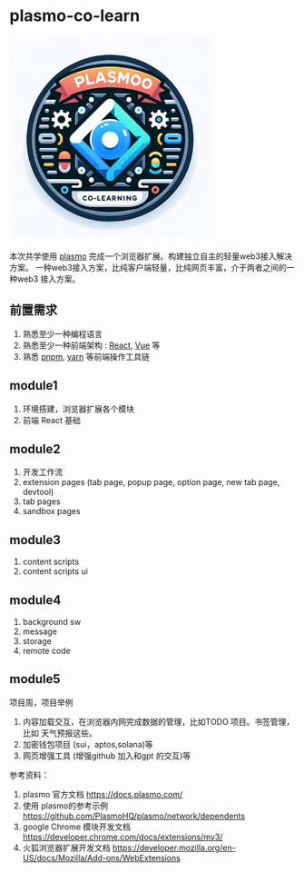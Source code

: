 # plasmo-co-learn


<img src="static/img/logo.png" width="360" height="360">


本次共学使用 [plasmo](https://docs.plasmo.com/) 完成一个浏览器扩展。构建独立自主的轻量web3接入解决方案。
一种web3接入方案，比纯客户端轻量，比纯网页丰富，介于两者之间的一种web3 接入方案。

## 前置需求

1. 熟悉至少一种编程语言
2. 熟悉至少一种前端架构 : [React](https://react.dev/), [Vue](https://vuejs.org/guide/introduction.html) 等
3. 熟悉 [pnpm](https://pnpm.io/), [yarn](https://yarnpkg.com/cli)  等前端操作工具链

## module1

1. 环境搭建，浏览器扩展各个模块
2. 前端 React 基础

## module2

1. 开发工作流
2. extension pages (tab page, popup page, option page, new tab page, devtool)
3. tab pages
4. sandbox pages

## module3

1. content scripts
2. content scripts ui

## module4

1. background sw
2. message
3. storage
4. remote code

## module5

项目周，项目举例

1. 内容加载交互，在浏览器内网完成数据的管理，比如TODO 项目。书签管理，比如 天气预报这些。
2. 加密钱包项目 (sui，aptos,solana)等
3. 网页增强工具 (增强github 加入和gpt 的交互)等

参考资料：

1. plasmo 官方文档 <https://docs.plasmo.com/>
2. 使用 plasmo的参考示例<https://github.com/PlasmoHQ/plasmo/network/dependents> 
3. google Chrome 模块开发文档 <https://developer.chrome.com/docs/extensions/mv3/>
4. 火狐浏览器扩展开发文档 <https://developer.mozilla.org/en-US/docs/Mozilla/Add-ons/WebExtensions>


